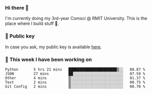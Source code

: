 ### Hi there 👋

I'm currently doing my 3rd-year Comsci @ RMIT University. This is the place where I build stuff 👀. 

### 🔑 Public key

In case you ask, my public key is available [here](https://public.auspham.dev/).

### 📅 This week I have been working on
<!--START_SECTION:waka-->
```text
Python       5 hrs 21 mins   ██████████████████████▒░░   88.87 % 
JSON         27 mins         ██░░░░░░░░░░░░░░░░░░░░░░░   07.59 % 
Other        4 mins          ▒░░░░░░░░░░░░░░░░░░░░░░░░   01.37 % 
Text         2 mins          ▒░░░░░░░░░░░░░░░░░░░░░░░░   00.75 % 
Git Config   2 mins          ▒░░░░░░░░░░░░░░░░░░░░░░░░   00.70 % 
```
<!--END_SECTION:waka-->

<!--
**rockmanvnx6/rockmanvnx6** is a ✨ _special_ ✨ repository because its `README.md` (this file) appears on your GitHub profile.

Here are some ideas to get you started:

- 🔭 I’m currently working on ...
- 🌱 I’m currently learning ...
- 👯 I’m looking to collaborate on ...
- 🤔 I’m looking for help with ...
- 💬 Ask me about ...
- 📫 How to reach me: ...
- 😄 Pronouns: ...
- ⚡ Fun fact: ...
-->
